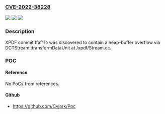 ### [CVE-2022-38228](https://cve.mitre.org/cgi-bin/cvename.cgi?name=CVE-2022-38228)
![](https://img.shields.io/static/v1?label=Product&message=n%2Fa&color=blue)
![](https://img.shields.io/static/v1?label=Version&message=n%2Fa&color=blue)
![](https://img.shields.io/static/v1?label=Vulnerability&message=n%2Fa&color=brighgreen)

### Description

XPDF commit ffaf11c was discovered to contain a heap-buffer overflow via DCTStream::transformDataUnit at /xpdf/Stream.cc.

### POC

#### Reference
No PoCs from references.

#### Github
- https://github.com/Cvjark/Poc

